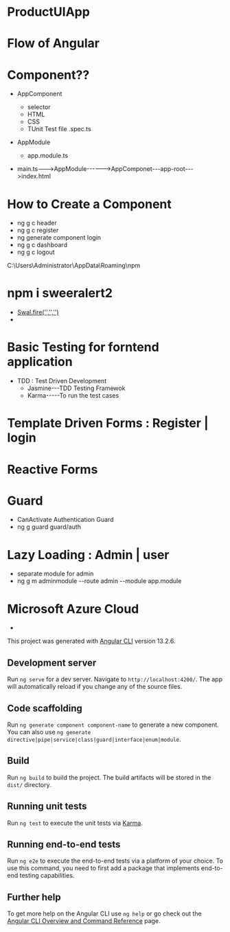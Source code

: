 # ProductUIApp

# Flow of Angular
# Component??
  * AppComponent
     * selector
     * HTML
     * CSS
     * TUnit Test file .spec.ts
  * AppModule
     * app.module.ts

  * main.ts--->AppModule------>AppComponet---app-root--->index.html


# How to Create a Component
  * ng g c header
  * ng g c register
  * ng generate component login
  * ng g c dashboard
  * ng g c logout
  

C:\Users\Administrator\AppData\Roaming\npm


# npm i sweeralert2
  * [Swal.fire('','','')](https://sweetalert2.github.io/#examples)
  * 
# Basic Testing for forntend application
   * TDD : Test Driven Development
     * Jasmine---TDD Testing Framewok 
     * Karma-----To run the test cases

# Template Driven Forms : Register | login

# Reactive Forms

# Guard
   * CanActivate Authentication Guard
   * ng g guard guard/auth
   
# Lazy Loading : Admin | user
 * separate module for admin
 * ng g m adminmodule --route admin --module app.module



# Microsoft Azure Cloud
  * 






This project was generated with [Angular CLI](https://github.com/angular/angular-cli) version 13.2.6.

## Development server

Run `ng serve` for a dev server. Navigate to `http://localhost:4200/`. The app will automatically reload if you change any of the source files.

## Code scaffolding

Run `ng generate component component-name` to generate a new component. You can also use `ng generate directive|pipe|service|class|guard|interface|enum|module`.

## Build

Run `ng build` to build the project. The build artifacts will be stored in the `dist/` directory.

## Running unit tests

Run `ng test` to execute the unit tests via [Karma](https://karma-runner.github.io).

## Running end-to-end tests

Run `ng e2e` to execute the end-to-end tests via a platform of your choice. To use this command, you need to first add a package that implements end-to-end testing capabilities.

## Further help

To get more help on the Angular CLI use `ng help` or go check out the [Angular CLI Overview and Command Reference](https://angular.io/cli) page.
